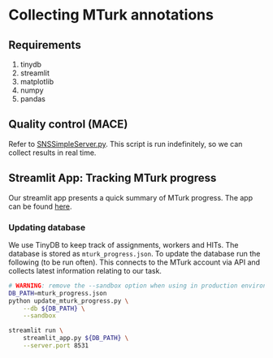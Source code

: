 # Collecting MTurk annotations

## Requirements

1. tinydb
2. streamlit
3. matplotlib
4. numpy
5. pandas

## Quality control (MACE)

Refer to [SNSSimpleServer.py](SNSSimpleServer.py). This script is run indefinitely, so we can collect results in real time.

## Streamlit App: Tracking MTurk progress

Our streamlit app presents a quick summary of MTurk progress. The app can be found [here](miami.lti.cs.cmu.edu:8511/).

### Updating database

We use TinyDB to keep track of assignments, workers and HITs. The database is stored as `mturk_progress.json`. To update the database run the following (to be run often). This connects to the MTurk account via API and collects latest information relating to our task.

```bash
# WARNING: remove the --sandbox option when using in production environment.
DB_PATH=mturk_progress.json
python update_mturk_progress.py \
    --db ${DB_PATH} \
    --sandbox
```

```bash
streamlit run \
    streamlit_app.py ${DB_PATH} \
    --server.port 8531
```
